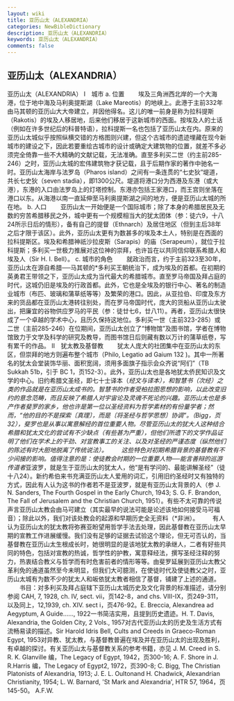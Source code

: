 ```yaml
---
layout: wiki
title: 亚历山太（ALEXANDRIA）
categories: NewBibleDictionary
description: 亚历山太（ALEXANDRIA）
keywords: 亚历山太（ALEXANDRIA）
comments: false
---
```


## 亚历山太（ALEXANDRIA）



亚历山太（ALEXANDRIA）
Ⅰ　城市
a. 位置
　　埃及三角洲西北岸的一个大海港，位于地中海及马利奥提斯湖（Lake Mareotis）的地峡上。此港于主前332年由马其顿的亚历山大大帝建立，并因他得名。这儿的唯一前身是称为拉科提斯（Rakotis）的埃及人移居地，后来他们移居于这新城市的西面。按埃及人的土话（例如在许多世纪后的科普特语），拉科提斯一名也包括了亚历山太在内。原来的亚历山太城似乎按照纵横交错的方格图则兴建，但这个古城市的遗迹埋藏在现今新城市的建设之下，因此若要重绘古城市的设计或确定大建筑物的位置，就差不多必须完全倚靠一些不大精确的文献记载，无法准确。直至多利买二世（约主前285-246）之时，亚历山太城的宏伟建筑物才获记载，且于后期作家的著作中驰名一时。亚历山太海岸与法罗岛（Pharos island）之间有一条连贯的“七史狄”堤道，共长七史狄（seven stadia），即1300公尺。堤道将港口分为西港及东港（或大港），东港的入口由法罗岛上的灯塔控制。东港亦包括王家港口，而王宫则坐落在港口以东。从海港以南一直延伸至马利奥提斯湖之间的地方，便是亚历山太城的所在地。
b. 人口
　　亚历山太一开始便是一个国际城市；除了本身的希腊居民及无数的穷苦希腊移民之外，城中更有一个规模相当大的犹太团体（参：徒六9，十八24所示日后的情形），备有自己的提督（Ethnarch）及居住地区（但到主后38年之后才限于该区）。此外，亚历山太更有为数甚多的埃及本土人，特别是在西面的拉科提斯区。埃及和希腊神祇沙拉皮斯（Sarapis）的庙（Serapeum），就位于拉科提斯；多利买一世极力推展对这位神的崇拜，也许旨在以共同信仰联系希腊人和埃及人（Sir H. I. Bell）。
c. 城市的角色
　　就政治而言，约于主前323至30年，亚历山太在源自希腊──马其顿的*多利买王朝统治下，成为埃及的首都。在初期的英勇君王带领之下，亚历山太成为当代最大的希腊城市。直至罗马帝国及拜占庭的时代，这城仍旧是埃及的行政首都。此外，它也是全埃及的银行中心、著名的制造业城市（布匹、玻璃和蒲草纸等等）及繁荣的港口。因此，从亚拉伯、印度及东方来的货品都在亚历山太港转往别处，而在罗马帝国时代，庞大的货船从亚历山太驶出，把廉宜的谷物供应罗马的平民（参：徒廿七6，廿八11）。再者，亚历山太很快成了一个卓越的学术中心，且历久保持这地位。多利买一世（主前323-285）或二世（主前285-246）在位期间，亚历山太创立了“博物馆”及图书馆，学者在博物馆致力于文学及科学的研究及教导，而图书馆日后则藏有数以万计的蒲草纸卷，写有累千的作品。
Ⅱ　犹太教及基督教
　　犹太人庞大的社团集中在亚历山太的东区，但崇拜的地方则遍布整个城市（Philo, Legatio ad Gaium 132 )。其中一所著名的犹太会堂装饰华丽、面积宽阔，须用多面旗子指示会众齐说“阿们”（TB Sukkah 51b，引于 BC 1，页152-3）。此外，亚历山太也是各地犹太侨民知识及文学的中心。旧约希腊文圣经，即七十士译本（*经文与译本），和智慧书（*次经）之类的作品就是在亚历山太成书的。智慧书的作者受柏拉图思想的影响，以此改变旧约的意念范畴，而且反映了希腊人对宇宙论及灵魂不死论的兴趣。亚历山太也是多产作者*斐罗的家乡，他也许是第一位以圣经资料为哲学素材的有份量学者；然而，“他的目的不是探索〔真理〕，而是〔将圣经与哲学思想〕协调”。（Bigg，页32），斐罗也是从事以寓意解经的首位重要人物。尽管亚历山太的犹大人这种结合希腊和犹太文化的尝试有不少缺点（有些甚为严重），但他们所遗下的文学作品证明了他们在学术上的干劲、对宣教事工的关注、以及对圣经的严谨态度（纵然他们的陈述有时大胆地脱离了传统说法）。
　　这些特色对初期希腊背景的基督教有不少间接的影响。值得注意的是：使徒教会时期的一位重要人物──能言善辩的巡游传道者*亚波罗，就是生于亚历山太的犹太人，他“是有学问的、最能讲解圣经”（徒十八24）。新约希伯来书充满亚历山太人爱用的词汇，引用旧约圣经时又有独特的方式，因此有人认为这书的作者若不是亚波罗，就是有亚历山太背景的人（参 J. N. Sanders, The Fourth Gospel in the Early Church,
1943; S. G. F. Brandon, The Fall of
Jerusalem and the Christian Church, 1951）。有些不太可靠的传说声言亚历山太教会由马可建立（其实最早的说法可能是论述该地如何接受马可福音）；除此以外，我们对该处教会的起源和早期历史全无资料（*非洲）。
　　有人认为亚历山太的犹太教将弥赛亚盼望用哲学手法去处理，因此基督教在亚历山太早期的宣教工作进展缓慢。我们没有足够的证据去试验这个理论，但无可否认的，当基督教在亚历山太生根成长时，她很明显的是该地犹太教的承继人，二者有好些共同的特色，包括对宣教的热诚，哲学性的护教，寓意释经法，撰写圣经注释的努力，热衷结合教义与哲学而有时危害前者的情形等等。由斐罗延展到亚历山太教父革利免的通道虽然至今未明显，但我们大可臆测，在使徒时代及使徒教父之时，亚历山太城有为数不少的犹太人和皈依犹太教者相信了基督，铺建了上述的通道。
　　书目：对多利买及拜占庭辖下亚历山太城历史及文化背景的标准描述，请分别参阅 CAH,
7, 1928, ch. IV, sect. vii，页142-8，and chs. VIII-IX，页249-311，以及同上，12,1939, ch. XIV. sect i，页476-92。E. Breccia, Alexandrea ad Aegyptum, A Guide……, 1922一书简洁实用，且提到历史遗迹。H. T. Davis, Alexandria, the Golden City, 2 Vols.,
1957对古代亚历山太的历史及生活方式有流畅易读的描述。Sir Harold Idris Bell, Cults and Creeds in Graeco-Roman Egypt,
1953对异教、犹太教，与基督教普遍在埃及并在亚历山太的出现及胜利，有卓越的探讨。有关亚历山太与基督教关系的参考书籍，亦见 J. M. Creed in S. R. K.
Glanville 编，The Legacy of Egypt, 1942，页300-16; A. F. Shore in J.
R.Harris 编，The Legacy of Egypt2, 1972，页390-8; C. Bigg, The Christian Platonists of Alexandria,
1913; J. E. L. Oultonand H. Chadwick, Alexandrian
Christianity, 1954; L. W. Barnard, 'St Mark and Alexandria', HTR 57, 1964，页145-50。
A.F.W.




